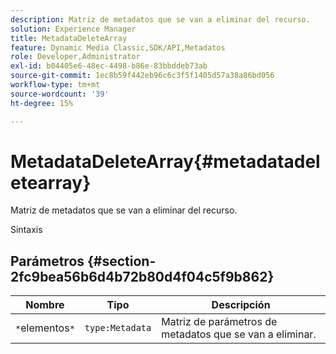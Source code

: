 ```yaml
---
description: Matriz de metadatos que se van a eliminar del recurso.
solution: Experience Manager
title: MetadataDeleteArray
feature: Dynamic Media Classic,SDK/API,Metadatos
role: Developer,Administrator
exl-id: b04405e6-48ec-4498-b86e-83bbddeb73ab
source-git-commit: 1ec8b59f442eb96c6c3f5f1405d57a38a86bd056
workflow-type: tm+mt
source-wordcount: '39'
ht-degree: 15%

---
```


# MetadataDeleteArray{#metadatadeletearray}

Matriz de metadatos que se van a eliminar del recurso.

Sintaxis

## Parámetros {#section-2fc9bea56b6d4b72b80d4f04c5f9b862}

| Nombre | Tipo | Descripción |
|---|---|---|
| `*`elementos`*` | `type:Metadata` | Matriz de parámetros de metadatos que se van a eliminar. |
